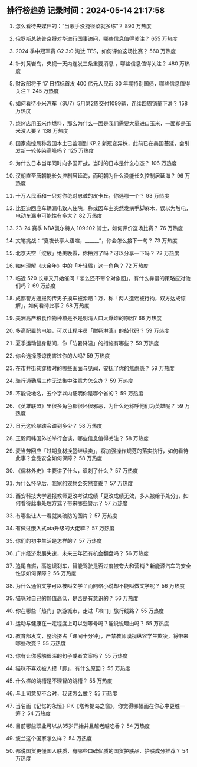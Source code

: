 
## 排行榜趋势 记录时间：2024-05-14 21:17:58
  
  1. 怎么看待央媒评的：“当歌手没捷径菜就多练”？ 890 万热度
    
  2. 俄罗斯总统普京将对华进行国事访问，哪些信息值得关注？ 655 万热度
    
  3. 2024 季中冠军赛 G2 3:0 淘汰 TES，如何评价这场比赛？ 560 万热度
    
  4. 针对黄岩岛，央视一天内连发三条重要消息 ，哪些信息值得关注？ 480 万热度
    
  5. 财政部将于 17 日招标首发 400 亿元人民币 30 年期特别国债，哪些信息值得关注？ 245 万热度
    
  6. 如何看待小米汽车（SU7）5月第2周交付1099辆，连续四周销量下滑？ 158 万热度
    
  7. 烧烤店用玉米作燃料，那么为什么一面是我们需要大量进口玉米，一面却是玉米没人要？ 138 万热度
    
  8. 国家疾控局称我国本土已监测到 KP.2 新冠变异株，此前已在美国蔓延，会引发新一轮传染高峰吗？ 125 万热度
    
  9. 为什么日本当年同时向多国开战，当时的日本是什么心态？ 106 万热度
    
  10. 汉朝直至唐朝能长久控制居延海，而明朝为什么没能长久控制居延海？ 96 万热度
    
  11. 十万人民币和一只对你绝对忠诚的皮卡丘，你选哪一个？ 93 万热度
    
  12. 比亚迪回应车辆漏电致人住院，称或因车主突然发病手脚麻木，误以为触电，电动车漏电可能性有多大？ 82 万热度
    
  13. 23-24 赛季 NBA凯尔特人 109:102 骑士，如何评价这场比赛？ 76 万热度
    
  14. 文笔挑战：“夏夜长亭人语喧，______”，你会怎么接下一句？ 73 万热度
    
  15. 北京天空「绽放」绝美晚霞，你拍到了吗？可以分享一下吗？ 72 万热度
    
  16. 如何理解《庆余年》中的「叶轻眉」这一角色？ 72 万热度
    
  17. 临近 520 长辈又开始催问「怎么还不带个对象回」，有什么靠谱的策略应对他们吗？ 69 万热度
    
  18. 成都警方通报网传男子摸车被索赔 1 万，称「两人造谣被行拘，双方达成谅解」，如何看待此事？ 68 万热度
    
  19. 美洲高产粮食作物种植是不是明清人口大爆炸的原因? 66 万热度
    
  20. 多高配置的电脑，可以让程序员「酣畅淋漓」的敲代码？ 59 万热度
    
  21. 夏季运动健身期间，你「防暑降温」的措施有哪些？ 59 万热度
    
  22. 你会选择原谅伤害过你的人吗? 59 万热度
    
  23. 在市井街巷穿梭时的哪些画面与见闻，安抚了你的焦虑感？ 59 万热度
    
  24. 骑行通勤后工作无法集中注意力怎么办？ 59 万热度
    
  25. 不能说地名，五个字以内证明你是哪个省的？ 59 万热度
    
  26. 《英雄联盟》里很多角色都很坏很邪恶，为什么还称呼他们为英雄呢？ 59 万热度
    
  27. 日元这轮暴跌会跌到多少？ 58 万热度
    
  28. 王毅同韩国外长举行会谈，哪些信息值得关注？ 58 万热度
    
  29. 麦当劳回应「过期食材换签继续卖」，将加强操作规范的落实执行，如何看待此事？食品安全如何保障？ 58 万热度
    
  30. 《儒林外史》主要讲了什么，讽刺了什么？ 57 万热度
    
  31. 为什么怀孕后，我家的宠物会突然变乖？ 57 万热度
    
  32. 西安科技大学通报教师更改考试成绩「更改成绩无效，多人被给予处分」，如何看待此事处理方式？带来哪些警示？ 57 万热度
    
  33. 有哪些让人一看就笑破防的图片？ 57 万热度
    
  34. 有做过嵌入式ota升级的大佬嘛？ 57 万热度
    
  35. 你们的初中生活是怎样的？ 57 万热度
    
  36. 广州经济发展失速，未来三年还有机会翻盘吗？ 56 万热度
    
  37. 追尾自燃，高速误刹车，智能驾驶是否过度被夸大和营销？新能源汽车的安全性该如何保障？ 56 万热度
    
  38. 为什么通俗文学可以被叫文学？而网络小说却不能叫做文学呢？ 56 万热度
    
  39. 猫咪对自己的颜值高低，是否是有意识的？ 56 万热度
    
  40. 你在哪些「热门」旅游城市，走过「冷门」旅行线路？ 55 万热度
    
  41. 运动与健康在一定程度上可以划等号吗？能说说理由吗？ 55 万热度
    
  42. 教育部发文，整治挤占「课间十分钟」，严禁教师漠视纵容学生欺凌，将带来哪些改变？ 55 万热度
    
  43. 你有让你感触很深的句子或者文案吗？ 55 万热度
    
  44. 猫咪不喜欢被人摸「脚」，有什么原因？ 55 万热度
    
  45. 什么样的跳槽是不理智的跳槽？ 55 万热度
    
  46. 与上司意见不合时，我该怎么做？ 55 万热度
    
  47. 当名画《记忆的永恒》PK《塔希提岛之窗》，你觉得哪幅画在你心中更胜一筹？ 54 万热度
    
  48. 目前哪些职业可以从35岁开始并且越老越吃香？ 54 万热度
    
  49. 波兰这个国家怎么样？ 54 万热度
    
  50. 都说国货更懂国人肤质，有哪些口碑优质的国货护肤品、护肤成分推荐？ 54 万热度
    